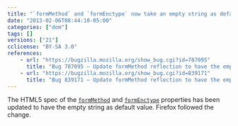```yaml
---
title: "`formMethod` and `formEnctype` now take an empty string as default value"
date: "2013-02-06T08:44:10-05:00"
categories: ["dom"]
tags: []
versions: ["21"]
cclicense: "BY-SA 3.0"
references:
    - url: "https://bugzilla.mozilla.org/show_bug.cgi?id=787095"
      title: "Bug 787095 – Update formMethod reflection to have the empty string as default value (and \'get\' as invalid value)"
    - url: "https://bugzilla.mozilla.org/show_bug.cgi?id=839171"
      title: "Bug 839171 – Update formMethod reflection to have the empty string as default value (and \'get\' as invalid value)"
---
```

The HTML5 spec of the [`formMethod`](https://developer.mozilla.org/docs/HTML/Element/Input#attr-formmethod) and [`formEnctype`](https://developer.mozilla.org/docs/HTML/Element/Input#attr-formenctype) properties has been updated to have the empty string as default value. Firefox followed the change.

